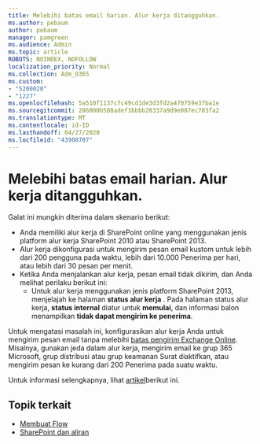 ```yaml
---
title: Melebihi batas email harian. Alur kerja ditangguhkan.
ms.author: pebaum
author: pebaum
manager: pamgreen
ms.audience: Admin
ms.topic: article
ROBOTS: NOINDEX, NOFOLLOW
localization_priority: Normal
ms.collection: Adm_O365
ms.custom:
- "5200020"
- "1227"
ms.openlocfilehash: 5a510f1137c7c49cd1de3d3fd2a470759e37ba1e
ms.sourcegitcommit: 286000b588adef1bbbb28337a9d9e087ec783fa2
ms.translationtype: MT
ms.contentlocale: id-ID
ms.lasthandoff: 04/27/2020
ms.locfileid: "43908707"
---
```

# <a name="daily-email-limit-exceeded-workflow-is-suspended"></a>Melebihi batas email harian. Alur kerja ditangguhkan.

Galat ini mungkin diterima dalam skenario berikut:

- Anda memiliki alur kerja di SharePoint online yang menggunakan jenis platform alur kerja SharePoint 2010 atau SharePoint 2013.
- Alur kerja dikonfigurasi untuk mengirim pesan email kustom untuk lebih dari 200 pengguna pada waktu, lebih dari 10.000 Penerima per hari, atau lebih dari 30 pesan per menit.
- Ketika Anda menjalankan alur kerja, pesan email tidak dikirim, dan Anda melihat perilaku berikut ini:
    - Untuk alur kerja menggunakan jenis platform SharePoint 2013, menjelajah ke halaman **status alur kerja** . Pada halaman status alur kerja, **status internal** diatur untuk **memulai**, dan informasi balon menampilkan **tidak dapat mengirim ke penerima**.

Untuk mengatasi masalah ini, konfigurasikan alur kerja Anda untuk mengirim pesan email tanpa melebihi [batas pengirim Exchange Online](https://docs.microsoft.com/office365/servicedescriptions/exchange-online-service-description/exchange-online-limits#recipientlimits). Misalnya, gunakan jeda dalam alur kerja, mengirim email ke grup 365 Microsoft, grup distribusi atau grup keamanan Surat diaktifkan, atau mengirim pesan ke kurang dari 200 Penerima pada suatu waktu.


Untuk informasi selengkapnya, lihat [artikel](https://support.microsoft.com/help/3150442/daily-email-limit-has-exceeded-and-your-workflow-has-been-suspended-or)berikut ini.

## <a name="related-topics"></a>Topik terkait
- [Membuat Flow](https://support.office.com/article/Create-a-flow-for-a-list-or-library-in-SharePoint-Online-or-OneDrive-for-Business-a9c3e03b-0654-46af-a254-20252e580d01) 
- [SharePoint dan aliran](https://flow.microsoft.com/blog/sharepoint-and-flow/) 